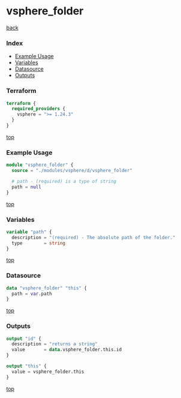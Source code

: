 # vsphere_folder

[back](../vsphere.md)

### Index

- [Example Usage](#example-usage)
- [Variables](#variables)
- [Datasource](#datasource)
- [Outputs](#outputs)

### Terraform

```terraform
terraform {
  required_providers {
    vsphere = ">= 1.24.3"
  }
}
```

[top](#index)

### Example Usage

```terraform
module "vsphere_folder" {
  source = "./modules/vsphere/d/vsphere_folder"

  # path - (required) is a type of string
  path = null
}
```

[top](#index)

### Variables

```terraform
variable "path" {
  description = "(required) - The absolute path of the folder."
  type        = string
}
```

[top](#index)

### Datasource

```terraform
data "vsphere_folder" "this" {
  path = var.path
}
```

[top](#index)

### Outputs

```terraform
output "id" {
  description = "returns a string"
  value       = data.vsphere_folder.this.id
}

output "this" {
  value = vsphere_folder.this
}
```

[top](#index)